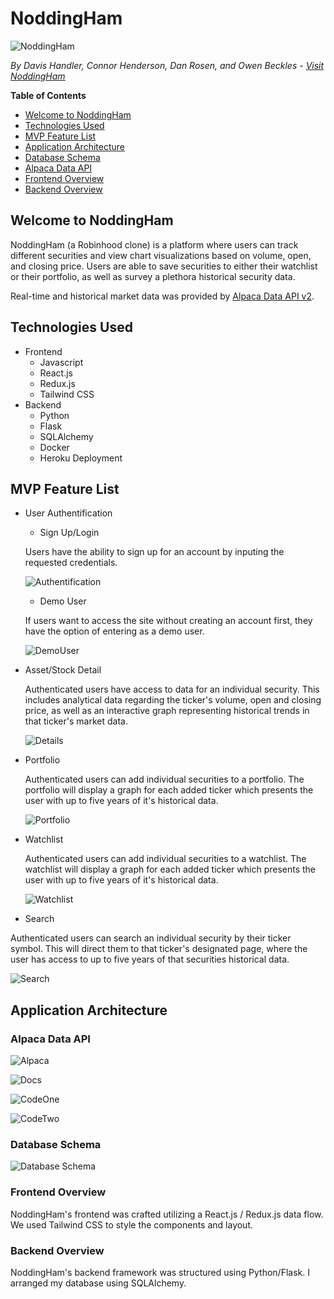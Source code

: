 # NoddingHam
![NoddingHam](/images/NHLink.png)

*By Davis Handler, Connor Henderson, Dan Rosen, and Owen Beckles - [Visit NoddingHam](https://nodding-ham.herokuapp.com/)*

**Table of Contents**
* [Welcome to NoddingHam](#welcome-to-noddingham)
* [Technologies Used](#technologies-used)
* [MVP Feature List](#mvp-feature-list)
* [Application Architecture](#application-architecture)
* [Database Schema](#database-schema)
* [Alpaca Data API](#alpaca-api)
* [Frontend Overview](#frontend-overview)
* [Backend Overview](#backend-overview)

## Welcome to NoddingHam
NoddingHam (a Robinhood clone) is a platform where users can track different securities and view chart visualizations based on volume, open, and closing price. Users are able to save securities to either their watchlist or their portfolio, as well as survey a plethora historical security data.

Real-time and historical market data was provided by [Alpaca Data API v2](https://alpaca.markets/data).

## Technologies Used
* Frontend
    * Javascript
    * React.js
    * Redux.js
    * Tailwind CSS
* Backend
    * Python
    * Flask
    * SQLAlchemy
    * Docker
    * Heroku Deployment

## MVP Feature List
* User Authentification
    * Sign Up/Login
   
   Users have the ability to sign up for an account by inputing the requested credentials.

   ![Authentification](/images/NHLoginSignUp.gif)
    * Demo User
    
    If users want to access the site without creating an account first, they have the option of entering as a demo user.

    ![DemoUser](/images/NHDemoUser.gif)
* Asset/Stock Detail

   Authenticated users have access to data for an individual security. This includes analytical data regarding the ticker's volume, open and closing price, as well     as an interactive graph representing historical trends in that ticker's market data.

    ![Details](/images/NHDetails.gif)
* Portfolio

   Authenticated users can add individual securities to a portfolio. The portfolio will display a graph for each added ticker which presents the user with up to        five years of it's historical data.

    ![Portfolio](/images/NHPortfolio.gif)
* Watchlist

   Authenticated users can add individual securities to a watchlist. The watchlist will display a graph for each added ticker which presents the user with up to        five years of it's historical data.

    ![Watchlist](/images/NHWatchlist.gif)
* Search

Authenticated users can search an individual security by their ticker symbol. This will direct them to that ticker's designated page, where the user has access to up to five years of that securities historical data.

![Search](/images/NHSearch.gif)

## Application Architecture

### Alpaca Data API

![Alpaca](/images/NHAlpaca.gif)

![Docs](/images/NHApacaDocs.gif)

![CodeOne](/images/NHMarketData1.png)

![CodeTwo](/images/NHMarketData2.png)

### Database Schema
![Database Schema](/images/NoddingHamDB.png)

### Frontend Overview

NoddingHam's frontend was crafted utilizing a React.js / Redux.js data flow. We used Tailwind CSS to style the components and layout.

### Backend Overview

NoddingHam's backend framework was structured using Python/Flask. I arranged my database using SQLAlchemy.
